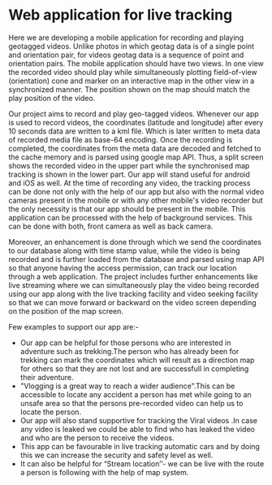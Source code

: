 # Web application for live tracking

Here we are developing a mobile application for recording and playing geotagged videos. Unlike photos in which geotag data is of a single point and orientation pair, for videos geotag data is a sequence of point and orientation pairs. The mobile application should have two views. In one view the recorded video should play while simultaneously plotting field-of-view (orientation) cone and marker on an interactive map in the other view in a synchronized manner. The position shown on the map should match the play position of the video.  

Our project aims to record and play geo-tagged videos. Whenever our app is used to record videos, the coordinates (latitude and longitude) after every 10 seconds data are written to a kml file. Which is later written to meta data of recorded media file as base-64 encoding. Once the recording is completed, the coordinates from the meta data are decoded and fetched to the cache memory and is parsed using google map API. Thus, a split screen shows the recorded video in the upper part while the synchronised map tracking is shown in the lower part. Our app will stand useful for android and iOS as well. At the time of recording any video, the tracking process can be done not only with the help of our app but also with the normal video cameras present in the mobile or with any other mobile's video recorder but the only necessity is that our app should be present in the mobile. This application can be processed with the help of background services. This can be done with both, front camera as well as back camera.  

Moreover, an enhancement is done through which we send the coordinates to our database along with time stamp value, while the video is being recorded and is further loaded from the database and parsed using map API so that anyone having the access permission, can track our location through a web application. The project includes further enhancements like live streaming where we can simultaneously play the video being recorded using our app along with the live tracking facility and video seeking facility so that we can move forward or backward on the video screen depending on the position of the map screen.  

Few examples to support our app are:-  
- Our app can be helpful for those persons who are interested in adventure such as trekking.The person who has already been for trekking can mark the coordinates which will result as a direction map for others so that they are not lost and are successfull in completing their adventure.  
- "Vlogging is a great way to reach a wider audience".This can be accessible to locate any accident a person has met while going to  an unsafe area so that the persons pre-recorded video can help us to locate the person.  
- Our app will also stand supportive for tracking the Viral videos .In case any video is leaked we could be able to find who has leaked the video and who are the person to receive the videos.  
- This app can be favourable in live tracking automatic cars and by doing this we can increase the security and safety level as well.  
- It can also be helpful for “Stream location’’- we can be live with the route a person is following with the help of map system.  
